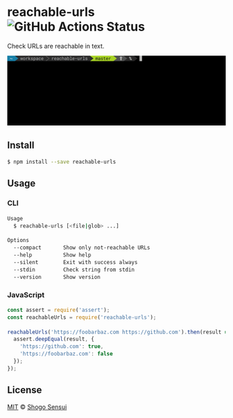 # reachable-urls ![GitHub Actions Status](https://github.com/1000ch/reachable-urls/workflows/test/badge.svg?branch=main)

Check URLs are reachable in text.

![screenshot](screenshot.gif)

## Install

```bash
$ npm install --save reachable-urls
```

## Usage

### CLI

```bash
Usage
  $ reachable-urls [<file|glob> ...]

Options
  --compact       Show only not-reachable URLs
  --help          Show help
  --silent        Exit with success always
  --stdin         Check string from stdin
  --version       Show version
```

### JavaScript

```javascript
const assert = require('assert');
const reachableUrls = require('reachable-urls');

reachableUrls('https://foobarbaz.com https://github.com').then(result => {
  assert.deepEqual(result, {
    'https://github.com': true,
    'https://foobarbaz.com': false
  });
});
```

## License

[MIT](https://1000ch.mit-license.org) © [Shogo Sensui](https://github.com/1000ch)
